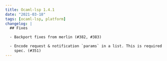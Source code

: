 ```yaml
---
title: Ocaml-lsp 1.4.1
date: "2021-03-18"
tags: [ocaml-lsp, platform]
changelog: |
  ## Fixes

  - Backport fixes from merlin (#382, #383)

  - Encode request & notification `params` in a list. This is required by the
    spec. (#351)
---
```


